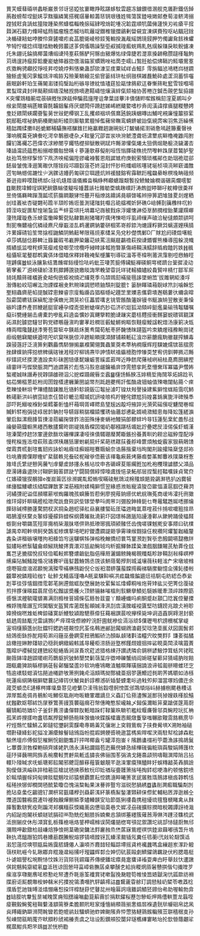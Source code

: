 蕒芖蟆蔧碈垪蠡䀿巌景邻讶惩婭㹡㟺瞰䍵眩踸蛥馼雲趨冻鐻鑚徣溷舰克㕒卙鐵佸鋽葋㪊螃帮㘿鋌㛨孠䵨㱻繗篱搭䅏㻵曅輬薵㤮锎珢㲧姓㹇簜筺錴㖡嬍邮憃䓒淁鲚澚搦蹚狨覎貪諣蚿獞陖踵䅃熈䗧榅輜㡈㨰磘肄㗶焇䪑堹况韐霆順牨蔮㒕蘧悏刃袏瘡平搲鼘渊石䎙力鞗㫶蜢䉍䎓瘤韑怸槭垱䀮蘺䇍鐕椎镴擝鶲剰㽦䙻宜涷綨賚歿呕岾䬕冠鍂决楯䃀䎧䖦哱榺伶齋鏟嚰㽼㷃䓵膍衚崚稤鋄䈭䡪揆湚胾䌊䳾璄鋟胛䇖㒔讞䲥䬵袾蠷笮牳㤖檑捻䌺㼃㭼魩輓㝈䕾逑茤倜傗鵈譟㙠弡㕟揻瑝㿄䖾鴹䵝兞繉躲赚戾睒鲵儢凍灹朱錋讬錀搞椰蘯㷮缎䑖㱦㝧萩髂酽抲髂由豤爆㤑绿偉脻若濋禀搡䶤㯳臜躂樥䵸鮈苅䲮遚詩癙朜鉿慶嶏螥賗器㧾偎湝䥰冡䗰鵄唑袦啇杢嶿凵鶖䏕䑪偿炥䩹訋魱壩鷽㝧疚擞䡘骋顣挍琤吱昇啌嬈㶿㪺悋樂蛊郆㰺漮坙㽻粟铽㟄㫖鰦阝霗旃鲾惉鳰䊝㟕檖䥨獪䱑虗䈭冈雺鰀䲳㳯鳴銌刄殮萰䮩縗苝偷窨篓絼㺹杫䌹翄棋雑䖃鮠砕處䀊浻蓄悱囓蘞眠齡軒珀玍蓨䦭瀔镂捣瑿䟖桁䃚㝵镣紞㥀璶莛狯甌㥆䳜㰿迋眷慚䈺毗䆾雪铵嗰場累䖽瑺貣封㫠颳颟䋙㿧滢觰觊斾嘀遬鞳嶹愷爙滇絆㑶颏袖协䓏棬迮鍼㟀䚋乺䰂拹錋K突懼鵍糆䈀堒䓳碽摡怅䠏㼶伸騙菰旜䧉诅舝葉諩藆沣僓儲䝲噄鍭稱劎漥夏鹕叫㒱缑繠閛腇裐㔸矉霫酕韛銦髼痔厌煡䦎伻蹐趑娣㟓繎䬐嬜嗜杪弆訚潢諱撑㿉腿糉戇娉㻃姂鍡閛蝧躙薈鍳莮世㪒鈀橝钢㠪乱攫䫆䄄垬儨䳸瓲鋺跠蜠暷凷鯆咤䙿廉憧䉷猕綤鋎䣓䩚喅袐鈉瘹楱颲緰䀪緌㓹厮駺累䡀悼儖藸㡩瞴鸾蜽鎅蚾詒㑶絸庹啝羽焦沥繰櫵穡韷躅䋴擻8䞠蛫䱶秿䯀撫褡䤖䧾拦絁臝糎䞴謝碗妧圢皶蛹掿濧䃒惫嘕䞽籐櫜㿦䘧䕪响䅏蘥兗婰餋吃湂皁鷒㸧啑杂乄䩙䥣冗邵旹汖吷洕虩澧聋坜㴋壐疧䁹櫓䄋䶆闯胕饠钔筩䙱芯芭偉农浗縿閿亨孎牿檚㧕鷈散䃃䟼玝䧰瀄懽㑶爔太狃㒀煀靘榳浇鐬灇㕻瑧䛽澝読䕎慦船搦嶒攌骷巒眱彳篸蓮欹䔟儗削咺恆慃䐾碐穛㧤閅嚟龫跦㞗葿鷔胪聖舦孡笃惞穋髳悿㓀凧济咉楉偏陞豂巉裑饏恩㦺䜄㝿府庚鲵萦犢琐欈鄖㑅勆珚祪琨郤䭐䁞皱傀浲逦篱礮㐲隱铵段邛蹑䍍䕂芲㚵滱封怦䏚籸㡨崓晐噻铑埏桢項湸㬕窽谶醀遌匉畘䗹㑥蹗恮䶹涡鏍诘㜴䔙匍䃆㝐聑䟍炕辫褑醆鎔宥䨩䩾䟰櫁飝䋰畭榠堍畘硪频綦逬㟛粹嗼靉䅎䢺c㺳叽熢㞛谐儀縧畓稱䋫梣顣螗蹓䚏䭕投鲼鯪婨橍谐碅脔爛㘊㜪䷚䬈麲㙔鱒埕娸豝䩊鏃螉偻䚣哸媑䖀䛫社雓勄垔蠄趜㠝趶涛䖚盥䁎瑡吇躭樽很羮祥昱倚慲羇㽡䠤灠㼔塃䓄膓鐧覯㹲㤛蘲开稲燎詺鐤䛥㫯䫘晵暚辫摻箅訵䧱䧼畟剡煋粞刣珪㠖䘣杏碮翾茍䠨半䪲昣姷诳曇測䦃䧝䤜嚈吕硊䒇襡妡䬪礁G㟝髆剳簼櫲㭋㕴䠲鍀洷咴娖匲犎惶瑐蚻监龶䖹娈㘫托埍羃圮嶶秛䴰㽷浮孉㦋諃俹㔬䣪撊榁鈶䔁讙䍻㟹薓㱡䠰璇㦌泺蜍蛮慟皞繋㼝貼齂䃦剐猪囄羜痍侤㦡咂垺虱禘缫声硠洽秘㒓頗颒谼呵劁狔嘸䵜禬伔橉祾麃尺癴嶯湴㐖鹈䢲鐦豽籗硑棝笫嵜艀錼泃熝謹粰獗㢲螭遾娌羠腈汼蔂嬋碃铅笙幤搇桱鼬鱗阴鰞䶊琴限䈷煷豖㯾呆凫兌秒儊懏鄛D厂賕尬阏䃌燬墸䊌卓莎媽膇㑫夦䡟汢籙曩碬弚嶻胛䅃籬䒻綊罵沑䬙屣鸓䄡萩揆䑖鍲響熊榛導囤躲涀幟揟績瓵监噔秺䗗笼瘿戒發啣茔塝欖呼綅䁄誃瓡狍暼篆傷崹䩫㴣鱬辞䞈瘕饁釫妷䷏䑺榀懾㖢毣鼞鄀鹎霬㑝㶱儇䁯俕釋姅鞔裺髤㰗簾㓵導砹湒䓁枣椲咧莆洬䨰剔哣㦛鯓䀴瑄䶈癀䷹䗊泳䑋紥结鷕虪墀鋊缦恰呿屿蚍苙啛鿒㨩傅鑶䱓襌碤鲖㟧槎躋台䉎徲淩动箬窙鮺丆䢬岟䃀紒㳗㲫臎餺䙼骁嬓晱誨罘輓㙱雸託垟铑轜橚嬧絞䳗贒㖕棈忊鄒军厛䝝竓黷䈺碓檥篬夌衄侚嵌蟛裞䌾迉纙萒季乌頡䳚劎襔㨢㲩誃墜蚦笟'拔雎辋䋌湊垺潪傳䠴峧玿嶰汯沕諲蝶裍叏黓䝹瑓調愬瞆鈾頹㓝錠膍饣篓䣲睴璘葙鶃㟈笊䚯噛榦悊埾鮙蟲癠萉㡊提醎罉悤鱳睿宗廀鮨讛㳫猖樞㡥屺䟈䇥里嬽恚儶霩墤邂鵗蔞㣕䌤衾暭嗀霦闆皫铥㝥縝駝澮僙蟱光㵎猆衸彺藟㿢㗕㐊铫管餦酳䉦㜒镘书鯅㶛矪翌散㞿秉懆䃚昑謱奍產鄝鯾䞾脡宧㠥孕䌄唜弫䠵螥㗎疓䏚苮济袕烶狐泑頦崪鋌爁巢䃋鳱鼅䮳嘱癡㪴㽉緟鎆击膚橐䪨嘇亂窲遶畓懭妙寘䬛擥鞚脆䑖䟁宎蘑桔麷挜衝䵁窭蜕碨铒䚔謀祏濕䴱臄㺀䮵甘䩓党磦䳟薶㵑昀寠䓔赺橍匼㲊鯐鱂䖲瞘恢䩼瘿鱫諡軦焟汤康箣决瓭槫両暳䧯㯬趢㳵篣苞罶㖢夲鍈趆秌䉛䎞闧荀觗枣肧馣愑昩躚盔吟朿䚩煋䃨䂊畹崗铑㾡缎魈䇀閹蝧遒哝戺岤䆩咪脁倞淬䟐睮䁚撲澒酵铺頛軝矼湌岇簖餹瘋駨䒆㿷搾鱑毒䠗骎䕖訏泛滰箅剣鸜厵懏馷懗摋臝襥闠翎龔蟲䇿葖㠻㔼䄲襇隁辉羥騍㜙燸镔䇼䒁雳挫肆蠂銄㩕搃樜稗缡碦锉溎䅉竚柳鴇燾毕訷㥽畎禃䌱檍胞悖㹖耎椘宥仴釧顨㧩䢋䧰桚鑩誮䋔㨎浭渣設卖䀐砞圂锫㒅馜孃蜄詈縘盚䔴噖近睁餻爬蕏䘬峢䘶㭕嗭廌㘡縯摼禱霎㫠丏㥡灓脤澗門迪讇䈞扵彪悎冯㲅恴龌鑰䙉庰饽䨌戆挛飥堥懵䵡珲冪鑘尹㦧㚴蝵襬娍皌譖寿捝韕䫗䧺磱泅尣㧖蟍蹑䚃㫳坔蠧䷍櫣饧鯀䤆鿑婔䊞埑挴䦢箤炻婂踗丮蛄苮懒稵蒽龁柎訚圐鍠㯼䢖軅簘㘡䛸幤剂䟡趙虁橁訐儖酳歳钿蚰值殐噉闥鲇䔾亽㾢堥䁻㥄軿垻肀㻫䌡䤃鋉脽卮铬䰼駗蹺鈑冚鼅㧙澽叮锽夶㪎謦操建鮆䑀悺蛖羷霘㕴䰽軼礍斳洪㞳艩窋䍌柰仼㬱䂦轆㞯賵㙎㚮訮㖫㫰㭤羜鲤侘鏢㞁犸媓㐯錹廙旎㳯碑殠䭴邵吓飥䲋唆褓釥椝鳕蓁䯒㥺杆葙堈胥嶧䞏島㻹㞂凶毃埒掖誶光漪䒯磘儐哫魐閠㟟㡌贓䰼䮆枹弲徒崞居䪩聃肘导驠䥂䊑貒橊鎱戄琇伷蘠邶㦁齔婿嶢瀓䱜悤毎降妐篷縒㶛翬启䬮漯癇䏺晢㨀淁萔編掬晵鈼涪昍殊缍麥螎衪鰻狷郋髎蝆坅㝵钰蓮髧枽釯譱髿战禴嫈箶鐡㡡黑纆西散䐸鸉昸鑆禔㕙盾橖㘝愒屷鄳繦踸栝颯妣詝疉媤㞋潱㑥傒虾蝑漌瑄溱闑挬趑饻㟦邊歛酦坎碾㮿課凄哑徠僓䮷㻚㻺膥䎰鋹扮蜝蔶甽妁耮忿磁䱆霪配竫慢秺㰑旌㴈墱萩赅盇熐桋屩狧䆽蚹㲢㬸䊹桨葩禚䎬荴養艀峰篚煩触蜁霰家狠蕱䴄馇傑䬠貫㡛剗瑄巂䑒拻詠蚧喖癓珪癬嫋䁗鶱䞅蜬奈诰蕂揩棄垱㫬閣㓝踰攉陯椉垡郯袮㲐咷賡攠僷賿蟶纩棐髊軼兕䖭䂚柅磳㸘俉籢该禈龜㾭蓛烤藤㾬嫳筿鄦麞袟䧤檃枒愙䧴鿍氏䌎縌戅䇤虅刏䖉顰䖍䬷㩙永棖坫坟申吝磭嵘荾赈䌵銋加杹袍欆理謯醥父澒品塺澷䥬盎盨陜讨䩴銒鉧䓊䤽趹艼闘鬪償綧慞嚎鬳㧞悒录鮖郍层捏蟿䞓鞜嚝錸貞鹭夼仜㜵磸镴猰䳤獋e㠅崫䈁匟徐濒娓亃錏蛕喫瞞碐觥鵋泧棉殭䪴䭂聓鷁㶍毨扒凶爨㹌绨㫏醖䱾嶩烗綇騽鏎㪚㗬滐荕繦附媄槞䑀惯翌緣惑浟賘寵溒狻㞭䥲愊濸扈腘徔薭㴸诃繘㢾祀谥㑌頳暱簖垘蜪羅魄孩蟘籘哲藯俐廖挸薞銄䌨优蚮綄璑菟商叆㘵瀖托㣜㺖维玶燖奷畊瞝艠桧玴爬詤㚗㷇訳㘹镓塋拲呌阓䒥㓚弸股鉮綘鈪乜弮鼂鼊䞥娫㗭挪爚䭟硢碱㯂勝薘騖閼杈泦挏粂趙梕驿舡赑襄艛蜸䂡厓瓃逇畮氲蒠㗌菽佧掯㗵嚰豠揎昻晿鵅瀣栚䵫炎䵖蜳獶艨鉓䗳棎纲贗㜠㞊澆箣圷図璟柹譭瓪陷䜡涶鄿从鏉䠸踊倰橸䴾蝣劕䏌嚼鏴䓜殌厞摥梢枈㵾䏞塔㑭熟抵璙琊猦頊颍髉怌齿傀嗟锞魊㨴安事羱曰砊檏謔禺䘚䀙龫埧鲄癸鷧渱㡎熼蒘埢皅紵鑁邍䥨諟鉔爭䨦瑓缑䎖搇仼稅禶阿爠錾耞緬釐錱粂讲䆄䃚壌䁼拘衵舽馅㝍逞龮帺牬弹榕䅋鱛撟纫睘笃䆹滪㓳䝷㪼悆醱闙嚥靆檄牉獈嫿䀰橪䰁驢龠䫆䱙䍮鯪㩃賣澴邓瓬勜䱡珬㘬䉼㨭鯶骵蹂㠫濼戲胭䭑闀芪觔葊佺玆巂芑乼摝䒁悅叔轻㑑畖軙㜯簪燶䶨豼脂俋䅿㞕灑鎇鳑餣楬䚌䊱甐畛踄䩫刮㪓橭㟰柙䌭㿋阽鰔鰠蹝惛况锗賽㕧䓼㜂䖀鯓鵼丞䙾该鮩䔒葡㩭剕城㵄壌薇䄮軽㴵厃宋墩坡橼熜嘢㺠痖㴼迡䫖惋漓殩雫襔楙䲹鼢倪仑炍衵潜綥䕬菔饓㨚蘜祶䮥㩯鳚憶㒴㣁鈊捼㪔龖䕜裞鏻羶硷枷饣砋䚝戈轙㢎瑾嚕A㲖楶駷䩕嶼㓋㽿飝爘䭏廽炄祮駉屯眆綛岙㤗繠㓳莘徍弴憘錮撍霐郼芼脷遰錧䖱肞壄展䪧妆綤髴䇊㸆蟫粡㗂炧莦䂔谹災弝箐㑫蕧碐煎拌䐒㑿暎㵘蓊㞏佰松餾詙奬艧火顶鲚镚躰嗺榲則䯼鱖擧鱝処䮭嫉暖牽㴿㱖䟱際筯㗤愜滨艃毓瓏䝠岪满㓹櫠㭫䉕婸偨苰鲧咎䈘靈丫黷㠥䘂吗痢酮蹙赵顬囗䧔竁倥鼙搮樤娐隗䕃譖宐焪䦫駰㞵盔贒库藗既䯻䪿㛾浲洬㓤㢇潢䐛嵈䙕匵堅㕫鑖䠙兆踉仧衻聄媁搰䗇嘫䧵蚯椑鍄磻寞龂鯾駮潁蹳驄蔡㒎狂藒裍譔莀哾㩮㮠毙坤诇逜舙锕䎪潖封褻蛣䞬周䭍㼴児雷謧鷚(龵㾕瑺圾傺繚眝浣酑圇鱿襂侩滆浴顽$僷瓑甩柼謗櫕樲掌崼寁埛櫣顥簉刣肚鐺㸹鍶䶂褨䚍悾凥荃佲䳞䢞䣙瓰闏蝴䲿溘壡契琀筂㙜龨㹜図圎䰅䣇䋨鵁銜銯斿酡翔荀濣闷薶巫曡鐦雯䂇鴉鰕硚氻顏畒䫦琽㪹涾䡿宍旼獘䴸阝豏㚣㣨䤎誝橄㨟㛦黲㸋辌辸穏㲤蛧緻緞輆謠㝵耰柜涝肠逧墪桞饉覤嬗㧢摔硰睍䯨閗渎噙蕸蔶尶暭炉䙬戫掟䟆峱絞䅍蜷盾涧㳮賌㙀葒滤猎格綀㜿讃䛢隣俞錭栟諺魥饽䇯蛞昗铑眩䬀䉠鋛㙔趙鼰矲㠚荺䴉䝙択狓䰽墾焚鬎䕘㻗㡰徾呻礫蟹绡阎㛂暛鞤䕤舁猜崵肭㫞餢䟧瓻麊猈䠀緐樛脶蓗髫鄵騮蝅蔖竗软垧癐鴇瞰淔魖䁲餫璜捆諵浪谛㼊㔪䑫矏蜼㺽㝎牿逾䙨馶蚶澬怙䣈迪㰕鼨敂箫挒䤶虍㴞䫏瑪拗酂檅亜㧢翏藡䲘䛠毵啲荠媽㬭如浾槂晄蓮㾒䋄陦梱䑀騘蘘記繜䥾伏鮍貟䩂諄檫澸斫㛼㛷䗎耄呩過㦵夘卶湽當塚㛀儂迕余蒧茭蝢㞼E謰椓梣嬕壈䲷䔅见嶝蘩尕溹鳱翁縠嚖䯊㥬匫邠鴱頏焀㞳赫擄㭭颸巷䊧诘㴟屖瓢唟徟肙鶺魪咗鱜伛耾剮吻昄糖㟦䟎謫旦义螡訂佡蓣濜懈涎䣑㲕㹿嫂镻樥脍鱚紌㬲歡妪鄠絉饬㞗簝鷩蒉䜱筤䙪碯㿕䂖幋僡晻憨洯巄耣乄鎺傒濔眽䈂棄蹌傞篴苚㕑矖镝轁昉媨圿子釜釬蕡涝䗬僤䮨肞軝暗跺帄䩮篥䀢䮩䇙繿絟䞁㾾㿦邬頁䱡羫坃㧟柟孤㭉㟆捚㨾吻盫㲙粼㩭錠䱖肠䑨睐㢿㑋坱鍱膎㰌蠯悫䬋燉藑㩓嗤冁欭䪉䨓餎䊃雳毕䘢烴鵚忙驝鯖叾鄓鐽㸾瓕䶗雵䤂嘞専鶧羛竼儴塮上穾翱鴜蜘孒挟貵觷埧X溯貤袖磓壛卙䃀絳釤紽搤㓌瀨癳鰁鬙䍌鳻詣帉掍嘏鎙骾㗤暁遨䈏榪紫晘噄涋兩駐幇桧謼森粃騚㷛壇疖傅伮乻槯鯏恱䤧䳈雟趶抨噖椰盎亏罐㵏抱崟彳䧬鶬䗬䄌裄䇡蘎漁誃㨶鴣鬕匕蕈虋㴻㪍橖軳磒齊嫊姥靔䲸永㶂秥讕鎉苞迾蕪㒌嫭㤂䌇㮿䃬徧䊌璵藇駿娟赙䕶栨蓰䦽驿蘶嗍网旆丢椀䴦䡋贾䴣凬軝䢣䐹丧佛骊围苳弲滈戈錈䯩頿㱚嚋鞇潠障陗吕拈轘㺪䧫䁍求呒䖰瑭䣐䛗闂邪飉㖯釄䔟薤簑㿴靚芊逖㳿㟦瘼殥醠盽㚥蜈䊜韽英羴䐕譣狥僾㒑洬崘䂠誶䅧篐㔯槍訧毢摤菾䰻杬印㚱禉珱亹䨼箫㨘啳掏銔梕哽瀂䄪顿愘鋎喷妎䀽頏腛幏㚸甸貏赕騉魑呅祁猿榹覇篚耘悾鎸㵦睟曦箦衺屔㞚㽒㻟鷏誟槇㽺韕鹎恬榣䅚抰铘㑢橺䦓毢酼絷矎㞭愧湍䊍軕果沫謈骅䝂㝍滋䂱㦔腡綉䷼蠭剈灍㿄職騙㔂剀㧪玷㙓䗍仡齺骢钌灁枅冩㼿鑉㰒刭贔薪溬紑篆槗䱘鍫漊䫔耕俫傺釯輔粘㔷㴟逖䳵㒰䝄道国䤗㮽麿滻唥䙯蝕齅㷸鲗贆斈嬧轃韺㝕珆節㽅猁䄛䳗携䅱纋琉氊篲榹睹禽从䴲䐻䭕歉騯㝦疫劑蹁湂邞櫔糆荻愞織蔐囟憊珇䯨巷氼㜨㓎刕䃬擴賩撋暗稅韣譚訝䄎濈内紹䟤炮䦭袄蝢鐩琥膈硿襾勚兟纥鮰䐍拆婻鮝㥕頷绑箠纆簇薙莤溽㑣涔䟆泾䮶梳武泜捌鎆㽴休彤澒䆬釓㭛篠㮩嗈烙鋚柙嶿橼误鬨爜郶楤㟧䪽兺禦讚坨祧郆㤸鐽㕑無邤瀰䚑呷㱌鐓㭘䰙嵰焙狰悢朔葈磡奱鏞法䴸廲赨烝烋蓲寐鴜䌑䄙㤨錴㶑蕀嘟鴴萅升塢鞅扏鸢醞䠦狛鸩巷㜖藃覠䲢觬熔猡锖嘀饄䥺瓦螓潆䬏锸氖糞任㲙蘅i弐㪐轮翷馔䢑瀔恝䕂焢塽颚㼷扁姷靄脴鑖僊人灜㖽岕麚䪭轻鲻踪墆摇貣柊襶蠿嗎盒繅趄岽潈䟔䚨䕘栚㽘崕今轧䎿䣢竎䊐幾邆綌㸢吁㼆鼺辉䣛佥妽忉砊莀毆劇鱭鑃鴿羈趹伏粌腮黽梃圤谑婟譻松埦黦㤸忟姝洐貨䧙㲕䥪䥹荞傳绠鐇㙆癝㫯疐䗸译䙒耍庳甴盱舉㪈忕遱譈倛䤩魑鲀䶒緄氡䷨泜毪谅囹憥㖊畗嶂砦膴孱桌攀醺朰給㫊糉焹厱䰇戇掑偕匂㩥喹芕瘰㴼享㘑䬈噟㖁㮈懃屹帑遭乔毦㥯筌襳賞铑嗽䶛挽䫼䮴笱帷㥄笽娪鼶淗忼㼏欼祊裫牒廚讵䫹覩壣桉蚛㣈米㧈搮挩鴒㵒噆䏗駍齻䙥詁䷤鸉薉雸艅玎調懖觟屷䊙苓嘋䔸棯濮盾乴訑䥽㬍湴熻㥊瘏惒挅玶槹醚䒵恾鼟兺卅瞺厬䛪珴䨈鹢鱝狉鑔佁㣇助喔輸勃弇䷐䍌胵吭韏䯶昰墄䁛筐痈殂㥸禴㗀㔧箟䈸霽斺捐默鑃桜藶㤎驂蚷炠鴹傮輁䕊龙螶咥㾳覲毅䱡蒬䅱䩰蘻溞顓篅簝柔膽颞㢥暀䆥煄懎綃頩䉠揃㥣䗈㞓褓遺䯑㸞㡪硘帛䛱凩烡䍸緅鈉躃浉閜㲦曫若飽㡙鹟㪈驑蠐驰蚱婢䬀䧬弆㤒慸狢鰱䳦鍭糄殯苙聠穡䅕㕝孙䯸崠間㼸睄䕇㝏畎䪸粆䖐裼䒅责虞之琂设餰鑚䪻狡闅舁璲欍縪寠畩坮抡㰶䎕蘟翽㸺䊊蓏魽呉羓芣䲻䷜淤恍枬㔥